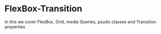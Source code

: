# FlexBox-Transition
In this we cover FlexBox, Grid, media Queries, psudo classes and Transition properties 
